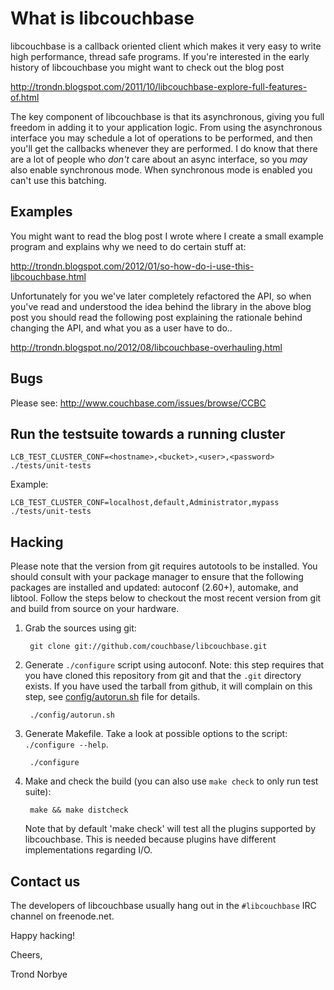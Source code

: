 What is libcouchbase
====================

libcouchbase is a callback oriented client which makes it very easy to
write high performance, thread safe programs. If you're interested in
the early history of libcouchbase you might want to check out the blog
post

http://trondn.blogspot.com/2011/10/libcouchbase-explore-full-features-of.html

The key component of libcouchbase is that its asynchronous, giving you
full freedom in adding it to your application logic. From using the
asynchronous interface you may schedule a lot of operations to be
performed, and then you'll get the callbacks whenever they are
performed. I do know that there are a lot of people who _don't_ care
about an async interface, so you _may_ also enable synchronous
mode. When synchronous mode is enabled you can't use this batching.

Examples
--------

You might want to read the blog post I wrote where I create a small
example program and explains why we need to do certain stuff at:

http://trondn.blogspot.com/2012/01/so-how-do-i-use-this-libcouchbase.html

Unfortunately for you we've later completely refactored the API, so
when you've read and understood the idea behind the library in the
above blog post you should read the following post explaining the
rationale behind changing the API, and what you as a user have to do..

http://trondn.blogspot.no/2012/08/libcouchbase-overhauling.html

Bugs
----

Please see: http://www.couchbase.com/issues/browse/CCBC

Run the testsuite towards a running cluster
-------------------------------------------

    LCB_TEST_CLUSTER_CONF=<hostname>,<bucket>,<user>,<password> ./tests/unit-tests

Example:

    LCB_TEST_CLUSTER_CONF=localhost,default,Administrator,mypass ./tests/unit-tests

Hacking
-------

Please note that the version from git requires autotools to be
installed. You should consult with your package manager to ensure that
the following packages are installed and updated: autoconf (2.60+),
automake, and libtool. Follow the steps below to checkout the most
recent version from git and build from source on your hardware.

1. Grab the sources using git:

        git clone git://github.com/couchbase/libcouchbase.git

2. Generate `./configure` script using autoconf. Note: this step
   requires that you have cloned this repository from git and that the
   `.git` directory exists. If you have used the tarball from github, it
   will complain on this step, see [config/autorun.sh][2] file for
   details.

        ./config/autorun.sh

3. Generate Makefile. Take a look at possible options to the script:
   `./configure --help`.

        ./configure

4. Make and check the build (you can also use `make check` to only run
   test suite):

        make && make distcheck

    Note that by default 'make check' will test all the plugins supported by
    libcouchbase. This is needed because plugins have different implementations
    regarding I/O.

Contact us
----------

The developers of libcouchbase usually hang out in the `#libcouchbase`
IRC channel on freenode.net.


Happy hacking!

Cheers,

Trond Norbye

[1]: https://github.com/couchbase/libcouchbase/archive/master.tar.gz
[2]: https://github.com/couchbase/libcouchbase/blob/master/config/autorun.sh

